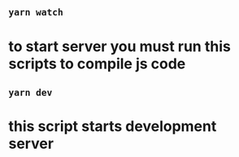 ##  `yarn watch`
# to start server you must run this scripts to compile js code 

## `yarn dev` 
# this script starts development server 

